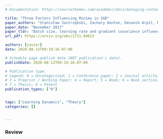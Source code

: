 ```yaml
---
# Documentation: https://sourcethemes.com/academic/docs/managing-content/

title: "Three Factors Influencing Minima in SGD"
paper_authors: "Stanisław Jastrzębski, Zachary Kenton, Devansh Arpit, Nicolas Ballas, Asja Fischer, Yoshua Bengio, Amos Storkey"
paper_date: "November 2017"
paper_tldr: "Batch size, learning rate and gradient covariance influence minima. LR/BS ratio is key in the width of the minima, impacting generalization. SGD as SDE discretization. Experimental validation of theory."
url_pdf: https://arxiv.org/abs/1711.04623

authors: [javier]
date: 2020-08-12T09:19:16-07:00

# Schedule page publish date (NOT publication's date).
publishDate: 2020-08-12T09:19:16-07:00

# Publication type.
# Legend: 0 = Uncategorized; 1 = Conference paper; 2 = Journal article;
# 3 = Preprint / Working Paper; 4 = Report; 5 = Book; 6 = Book section;
# 7 = Thesis; 8 = Patent
publication_types: ["0"]


tags: ["Learning Dynamics", "Theory"]
categories: []


---
```


### Review


